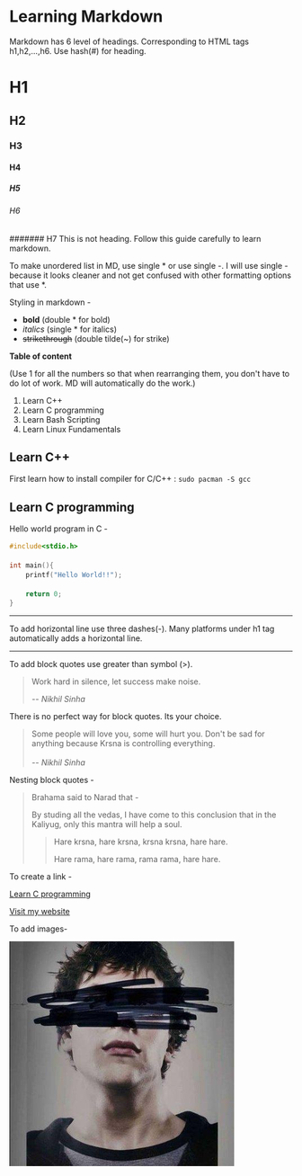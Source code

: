 # Learning Markdown

Markdown has 6 level of headings. Corresponding to HTML tags h1,h2,...,h6.
Use hash(#) for heading.

# H1
## H2
### H3
#### H4
##### H5
###### H6
####### H7 This is not heading. Follow this guide carefully to learn markdown.

To make unordered list in MD, use single * or use single -. I will use single - because it looks cleaner and not get confused with other formatting options that use *.


Styling in markdown - 
- **bold** (double * for bold)
- *italics* (single * for italics)
- ~~strikethrough~~ (double tilde(~) for strike)

**Table of content**

(Use 1 for all the numbers so that when rearranging them, you don't have to do lot of work. MD will automatically do the work.)

1. Learn C++
1. Learn C programming 
1. Learn Bash Scripting
1. Learn Linux Fundamentals


## Learn C++

First learn how to install compiler for C/C++ : `sudo pacman -S gcc`

## Learn C programming  

Hello world program in C -
```c
#include<stdio.h>

int main(){
    printf("Hello World!!");

    return 0;
}
```

---

To add horizontal line use three dashes(-). Many platforms under h1 tag automatically adds a horizontal line.

---

To add block quotes use greater than symbol (>).

> Work hard in silence, let success make noise.
>
> -- <cite> Nikhil Sinha </cite>

There is no perfect way for block quotes. Its your choice. 

> Some people will love you, some will hurt you. Don't be sad for anything because Krsna is controlling everything. <br> <br>
> --  *Nikhil Sinha*


Nesting block quotes - 

> Brahama said to Narad that -
>
> By studing all the vedas, I have come to this conclusion that in the Kaliyug, only this mantra will help a soul. 
>
>> Hare krsna, hare krsna, krsna krsna, hare hare.
>>
>> Hare rama, hare rama, rama rama, hare hare.

To create a link - 

[Learn C programming](#learn-c-programming)

[Visit my website](https://nsinha.me)

To add images- 

[![Bugs](./buggy.jpg)](https://nsinha.me)